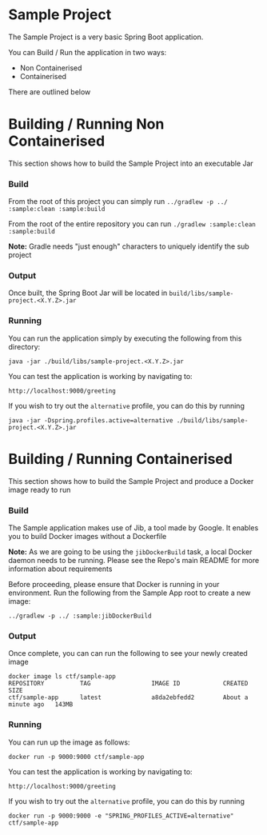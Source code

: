 # Sample Project

The Sample Project is a very basic Spring Boot application.

You can Build / Run the application in two ways:

- Non Containerised
- Containerised

There are outlined below

# Building / Running Non Containerised

This section shows how to build the Sample Project into an executable Jar

### Build

From the root of this project you can simply run  `../gradlew -p ../ :sample:clean :sample:build`

From the root of the entire repository you can run `./gradlew :sample:clean :sample:build`

**Note:** Gradle needs "just enough" characters to uniquely identify the sub project 

### Output

Once built, the Spring Boot Jar will be located in `build/libs/sample-project.<X.Y.Z>.jar` 

### Running

You can run the application simply by executing the following from this directory:

`java -jar ./build/libs/sample-project.<X.Y.Z>.jar`

You can test the application is working by navigating to:

`http://localhost:9000/greeting`

If you wish to try out the `alternative` profile, you can do this by running

`java -jar -Dspring.profiles.active=alternative ./build/libs/sample-project.<X.Y.Z>.jar`

# Building / Running Containerised

This section shows how to build the Sample Project and produce a Docker image ready to run

### Build

The Sample application makes use of Jib, a tool made by Google. It enables you to build Docker images without a Dockerfile

**Note:** As we are going to be using the `jibDockerBuild` task, a local Docker daemon needs to be running.
Please see the Repo's main README for more information about requirements

Before proceeding, please ensure that Docker is running in your environment.
Run the following from the Sample App root to create a new image:

`../gradlew -p ../ :sample:jibDockerBuild`

### Output

Once complete, you can can run the following to see your newly created image

```shell script
docker image ls ctf/sample-app
REPOSITORY          TAG                 IMAGE ID            CREATED              SIZE
ctf/sample-app      latest              a8da2ebfedd2        About a minute ago   143MB
```

### Running

You can run up the image as follows: 

`docker run -p 9000:9000 ctf/sample-app`

You can test the application is working by navigating to:

`http://localhost:9000/greeting`

If you wish to try out the `alternative` profile, you can do this by running

`docker run -p 9000:9000 -e "SPRING_PROFILES_ACTIVE=alternative" ctf/sample-app`



